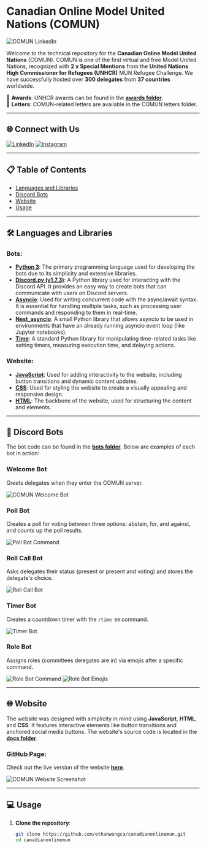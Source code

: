 # Canadian Online Model United Nations (COMUN)

![COMUN LinkedIn](https://github.com/user-attachments/assets/2b8feb6f-9209-4d28-beac-db9e26513156)

Welcome to the technical repository for the **Canadian Online Model United Nations** (COMUN). COMUN is one of the first virtual and free Model United Nations, recognized with **2 x Special Mentions** from the **United Nations High Commissioner for Refugees (UNHCR)** MUN Refugee Challenge. We have successfully hosted over **300 delegates** from **37 countries** worldwide.

📂 **Awards**: UNHCR awards can be found in the [**awards folder**](./Awards).  
📂 **Letters**: COMUN-related letters are available in the COMUN letters folder.

---

## 🌐 Connect with Us
[![LinkedIn](https://img.shields.io/badge/LinkedIn-0077B5?logo=linkedin&logoColor=white)](https://www.linkedin.com/company/canadianonlinemun)
[![Instagram](https://img.shields.io/badge/Instagram-E4405F?logo=instagram&logoColor=white)](https://www.instagram.com/canadianonlinemun/?hl=en)

---

## 📋 Table of Contents

- [Languages and Libraries](#-languages-and-libraries)
- [Discord Bots](#-discord-bots)
- [Website](#-website)
- [Usage](#-usage)

---

## 🛠 Languages and Libraries

### **Bots:**

- **[Python 3](https://www.python.org/doc/)**: The primary programming language used for developing the bots due to its simplicity and extensive libraries.
- **[Discord.py (v1.7.3)](https://discordpy.readthedocs.io/en/stable/)**: A Python library used for interacting with the Discord API. It provides an easy way to create bots that can communicate with users on Discord servers.
- **[Asyncio](https://docs.python.org/3/library/asyncio.html)**: Used for writing concurrent code with the async/await syntax. It is essential for handling multiple tasks, such as processing user commands and responding to them in real-time.
- **[Nest_asyncio](https://github.com/erdewit/nest_asyncio)**: A small Python library that allows asyncio to be used in environments that have an already running asyncio event loop (like Jupyter notebooks).
- **[Time](https://docs.python.org/3/library/time.html)**: A standard Python library for manipulating time-related tasks like setting timers, measuring execution time, and delaying actions.

### **Website:**

- **[JavaScript](https://developer.mozilla.org/en-US/docs/Web/JavaScript/Guide)**: Used for adding interactivity to the website, including button transitions and dynamic content updates.
- **[CSS](https://developer.mozilla.org/en-US/docs/Web/CSS)**: Used for styling the website to create a visually appealing and responsive design.
- **[HTML](https://developer.mozilla.org/en-US/docs/Web/HTML)**: The backbone of the website, used for structuring the content and elements.

---

## 🤖 Discord Bots

The bot code can be found in the [**bots folder**](./bots). Below are examples of each bot in action:

### **Welcome Bot**
Greets delegates when they enter the COMUN server.

![COMUN Welcome Bot](https://user-images.githubusercontent.com/87055387/236654482-14f38c98-14b6-496a-925d-cd4b0cf6d69a.png)

### **Poll Bot**
Creates a poll for voting between three options: abstain, for, and against, and counts up the poll results.

![Poll Bot Command](https://user-images.githubusercontent.com/87055387/236654479-a42ebbc4-5390-4898-9892-2de130e4e388.png)

### **Roll Call Bot**
Asks delegates their status (present or present and voting) and stores the delegate's choice.

![Roll Call Bot](https://user-images.githubusercontent.com/87055387/236654469-a2fcb6ca-d936-48cb-b302-2f82caa570e9.png)

### **Timer Bot**
Creates a countdown timer with the `/time 60` command.

![Timer Bot](https://user-images.githubusercontent.com/87055387/236659709-80cca300-af8e-4453-8de1-9072b8e9854a.png)

### **Role Bot**
Assigns roles (committees delegates are in) via emojis after a specific command.

![Role Bot Command](https://user-images.githubusercontent.com/87055387/236660798-ec0a5467-956e-435f-b10b-bfba2af5a7a4.png)
![Role Bot Emojis](https://user-images.githubusercontent.com/87055387/236660826-0876c060-7501-4141-9232-2d73a3dbb72f.png)

---

## 🌐 Website

The website was designed with simplicity in mind using **JavaScript**, **HTML**, and **CSS**. It features interactive elements like button transitions and anchored social media buttons. The website's source code is located in the [**docs folder**](./docs).

### **GitHub Page**:  
Check out the live version of the website [**here**](https://ethanwongca.github.io/canadianonlinemun/).

![COMUN Website Screenshot](https://github.com/user-attachments/assets/768296e1-a431-4ba7-95b8-bad411e994db)

---

## 💻 Usage

1. **Clone the repository**:
   ```bash
   git clone https://github.com/ethanwongca/canadianonlinemun.git
   cd canadianonlinemun

